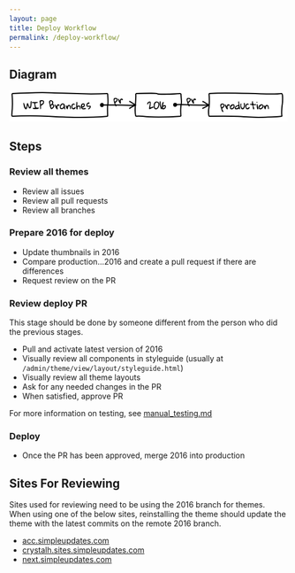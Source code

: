 ```yaml
---
layout: page
title: Deploy Workflow
permalink: /deploy-workflow/
---
```


## Diagram

[![Deploy Diagram](https://github.com/SimpleUpdates/ThemeHandbook/blob/master/deploy_diagram.png?raw=true)](http://shakydraw.com/)

## Steps

### Review all themes

- Review all issues
- Review all pull requests
- Review all branches

### Prepare 2016 for deploy

- Update thumbnails in 2016
- Compare production...2016 and create a pull request if there are differences
- Request review on the PR

### Review deploy PR

This stage should be done by someone different from the person who did the previous stages.

- Pull and activate latest version of 2016
- Visually review all components in styleguide (usually at `/admin/theme/view/layout/styleguide.html`)
- Visually review all theme layouts
- Ask for any needed changes in the PR
- When satisfied, approve PR

For more information on testing, see [manual_testing.md](https://github.com/SimpleUpdates/ThemeHandbook/blob/master/manual_testing.md)

### Deploy

- Once the PR has been approved, merge 2016 into production

## Sites For Reviewing

Sites used for reviewing need to be using the 2016 branch for themes. When using one of the below sites, reinstalling the theme should update the theme with the latest commits on the remote 2016 branch.

- [acc.simpleupdates.com](https://acc.simpleupdates.com/)
- [crystalh.sites.simpleupdates.com](http://crystalh.sites.simpleupdates.com/)
- [next.simpleupdates.com](https://next.simpleupdates.com/)
